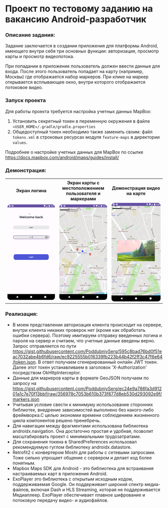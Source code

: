 # Проект по тестовому заданию на вакансию Android-разработчик

### Описание задания:

Задание заключается в создании приложения для платформы Android, имеющего внутри себя три основных функции: авторизация, просмотр карты и просмотр видеопотока.

При попадании в приложение пользователь должен ввести данные для входа. После этого пользователь попадает на карту (например, Москвы) где отображается набор маркеров. При клике на маркер открывается всплывающее окно, внутри которого отображается потоковое видео.

### Запуск проекта

Для работы проекта требуется настройка учетных данных MapBox:
1. Установить секретный токен в переменную окружения в файле ```«USER_HOME»/.gradle/gradle.properties```
2. Общедоступный токен необходимо также заменить своим: файл ```tokens.xml``` в строковых ресурсах модуля ```feature-maps``` в директории ```values```.

Подробнее о настройке учетных данных для MapBox по ссылке https://docs.mapbox.com/android/maps/guides/install/

### Демонстрация:

<table>
  <tr>
    <th width="33%">Экран логина</th>
    <th width="33%">Экран карты с местоположением пользователя и маркерами</th>
    <th width="34%">Демонстрация видео на карте</th>
  </tr>
  <tr>
    <td align="center"><img src="./assets/login.png" alt="drawing"/></td>
    <td align="center"><img src="./assets/map.png" alt="drawing"/></td>
    <td align="center"><img src="./assets/video.png" alt="drawing"/></td>
  </tr>
</table>

### Реализация:
- В моем представлении авторизация клиента происходит на сервере, внутри клиента никаких проверок нет (кроме как обработать ошибки сервера).
  Поэтому имитируем отправку введенных логина и пароля на сервер и считаем, что учетные данные введены верно. Запрос отправляется по пути
  https://gist.githubusercontent.com/PoddubniySerg/595c8bad76bd0f51eac7032abe4b6fd6/raw/ec9225555b016339fb223b44b42f2ff3c47f6e64/token.json.
  В ответ получаем сгенерированный онлайн JWT токен. Далее этот токен устанавливаем в заголовок 'X-Authorization' посредством OkHttpInterceptor.
- Данные для маркеров карты в формате GeoJSON получаем по запросу на https://gist.githubusercontent.com/PoddubniySerg/ec24e9a786fa3d91201a1c7e70f13bbf/raw/356978c7053b610b373f877d8eb530d293092e9f/markers.json
- Учитывая условие свести к минимуму использование сторонних библиотек, внедрение зависимостей выполнено без какого-либо фреймворка.С целью экономии времени соблюдением жизненного цикла компонентов решено пренебречь.
- Для навигации между фрагментами использована библиотека androidx.navigation. Она достаточно простая и удобная, позволит масштабировать проект с минимальными трудозатратами.
- Для сохранения токена в SharedPreferences использовал рекомендуемую гуглом библиотеку androidx.datastore.
- Retrofit2 с конвертером Moshi для работы с сетевыми запросами. Тоже сильно упрощает общение с сервером и делает код более понятным.
- Mapbox Maps SDK для Android - это библиотека для встраивания настраиваемых карт в приложения Android.
- ExoPlayer это библиотека с открытым исходным кодом, поддерживаемая Google.
  Он поддерживает широкий спектр медиа-файлов, включая Dash и HLS Streaming, которая не поддерживается Медиаплеер.
  ExoPlayer обеспечивает плавное шифрование и потоковую передачу видео- и аудиофайлов.